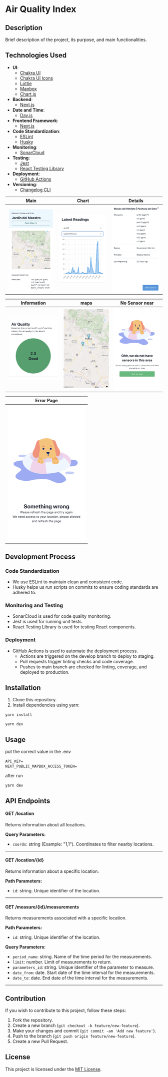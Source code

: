 # Air Quality Index

## Description
Brief description of the project, its purpose, and main functionalities.

## Technologies Used
- **UI**:
    - [Chakra UI](https://chakra-ui.com/)
    - [Chakra UI Icons](https://chakra-ui.com/docs/media-and-icons/icon)
    - [Lottie](https://airbnb.io/lottie/#/)
    - [Mapbox](https://www.mapbox.com/)
    - [Chart.js](https://www.chartjs.org/)
- **Backend**:
    - [Next.js](https://nextjs.org/)
- **Date and Time**:
    - [Day.js](https://day.js.org/)
- **Frontend Framework**:
    - [Next.js](https://nextjs.org/)
- **Code Standardization**:
    - [ESLint](https://eslint.org/)
    - [Husky](https://typicode.github.io/husky/#/)
- **Monitoring**:
    - [SonarCloud](https://sonarcloud.io/)
- **Testing**:
    - [Jest](https://jestjs.io/)
    - [React Testing Library](https://testing-library.com/docs/react-testing-library/intro/)
- **Deployment**:
    - [GitHub Actions](https://github.com/features/actions)
- **Versioning**:
    - [Changelog CLI](https://changelog.md/cli/)

|                      Main                       |                      Chart                       |                      Details                       |
|:-----------------------------------------------:|:------------------------------------------------:|:--------------------------------------------------:|
| <img src="docs/images/main.png" width="250px"/> | <img src="docs/images/chart.png" width="250px"/> | <img src="docs/images/details.png" width="250px"/> |

|                      Information                       |                      maps                       |                   No Sensor near                   |
|:------------------------------------------------------:|:-----------------------------------------------:|:--------------------------------------------------:|
| <img src="docs/images/information.png" width="250px"/> | <img src="docs/images/maps.png" width="250px"/> | <img src="docs/images/no-data.png" width="250px"/> |

|                      Error Page                       |
|:-----------------------------------------------------:|
| <img src="docs/images/error-page.png" width="250px"/> |

## Development Process
### Code Standardization
- We use ESLint to maintain clean and consistent code.
- Husky helps us run scripts on commits to ensure coding standards are adhered to.

### Monitoring and Testing
- SonarCloud is used for code quality monitoring.
- Jest is used for running unit tests.
- React Testing Library is used for testing React components.

### Deployment
- GitHub Actions is used to automate the deployment process.
    - Actions are triggered on the develop branch to deploy to staging.
    - Pull requests trigger linting checks and code coverage.
    - Pushes to main branch are checked for linting, coverage, and deployed to production.

## Installation
1. Clone this repository.
2. Install dependencies using yarn:

````
yarn install
````
````
yarn dev
````


## Usage
put the correct value in the .env
````
API_KEY=
NEXT_PUBLIC_MAPBOX_ACCESS_TOKEN=
````
after run
````
yarn dev
````

## API Endpoints

#### GET /location

Returns information about all locations.

**Query Parameters:**
- `coords`: string (Example: "1,1"). Coordinates to filter nearby locations.

---

#### GET /location/{id}

Returns information about a specific location.

**Path Parameters:**
- `id`: string. Unique identifier of the location.

---

#### GET /measure/{id}/measurements

Returns measurements associated with a specific location.

**Path Parameters:**
- `id`: string. Unique identifier of the location.

**Query Parameters:**
- `period_name`: string. Name of the time period for the measurements.
- `limit`: number. Limit of measurements to return.
- `parameters_id`: string. Unique identifier of the parameter to measure.
- `date_from`: date. Start date of the time interval for the measurements.
- `date_to`: date. End date of the time interval for the measurements.

---

## Contribution
If you wish to contribute to this project, follow these steps:
1. Fork the repository.
2. Create a new branch (`git checkout -b feature/new-feature`).
3. Make your changes and commit (`git commit -am 'Add new feature'`).
4. Push to the branch (`git push origin feature/new-feature`).
5. Create a new Pull Request.

## License
This project is licensed under the [MIT License](https://opensource.org/licenses/MIT).

